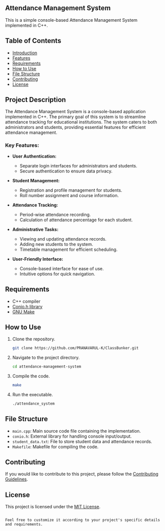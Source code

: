 ## Attendance Management System

This is a simple console-based Attendance Management System implemented in C++.

## Table of Contents
- [Introduction](#introduction)
- [Features](#features)
- [Requirements](#requirements)
- [How to Use](#how-to-use)
- [File Structure](#file-structure)
- [Contributing](#contributing)
- [License](#license)

## Project Description

The Attendance Management System is a console-based application implemented in C++. The primary goal of this system is to streamline attendance tracking for educational institutions. The system caters to both administrators and students, providing essential features for efficient attendance management.

### Key Features:

- **User Authentication:**
  - Separate login interfaces for administrators and students.
  - Secure authentication to ensure data privacy.

- **Student Management:**
  - Registration and profile management for students.
  - Roll number assignment and course information.

- **Attendance Tracking:**
  - Period-wise attendance recording.
  - Calculation of attendance percentage for each student.

- **Administrative Tasks:**
  - Viewing and updating attendance records.
  - Adding new students to the system.
  - Timetable management for efficient scheduling.

- **User-Friendly Interface:**
  - Console-based interface for ease of use.
  - Intuitive options for quick navigation.

## Requirements

- C++ compiler
- [Conio.h library](https://github.com/karahanoguzhan/conio.h)
- [GNU Make](https://www.gnu.org/software/make/)

## How to Use

1. Clone the repository.
   ```bash
   git clone https://github.com/PRANAVARUL-K/ClassBunker.git
   ```

2. Navigate to the project directory.
   ```bash
   cd attendance-management-system
   ```

3. Compile the code.
   ```bash
   make
   ```

4. Run the executable.
   ```bash
   ./attendance_system
   ```

## File Structure

- `main.cpp`: Main source code file containing the implementation.
- `conio.h`: External library for handling console input/output.
- `student_data.txt`: File to store student data and attendance records.
- `Makefile`: Makefile for compiling the code.

## Contributing

If you would like to contribute to this project, please follow the [Contributing Guidelines](CONTRIBUTING.md).

## License

This project is licensed under the [MIT License](LICENSE).
```

Feel free to customize it according to your project's specific details and requirements.
